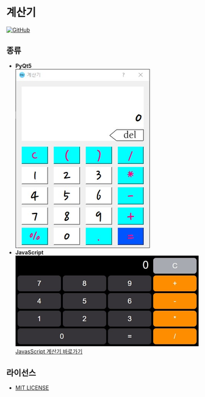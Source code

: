 # 계산기

[![GitHub](https://img.shields.io/github/license/hykeegj/calculator)](LICENSE)

## 종류

- **PyQt5**  
  ![PyQt5 계산기](python/preview.jpg)  
- **JavaScript**  
  ![JavaScript 계산기](javascript/preview.jpg)  
  [JavasScript 계산기 바로가기](https://hykeegj.github.io/calculator/)

## 라이선스

- [MIT LICENSE](LICENSE)
